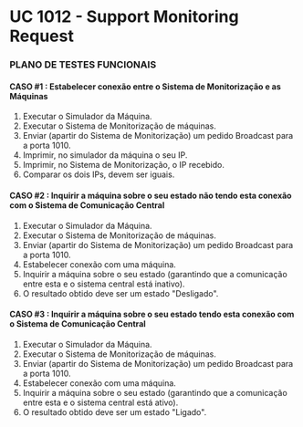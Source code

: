 # UC 1012 - Support Monitoring Request #

### PLANO DE TESTES FUNCIONAIS ###

#### CASO #1 : Estabelecer conexão entre o Sistema de Monitorização e as Máquinas ####
1. Executar o Simulador da Máquina.
2. Executar o Sistema de Monitorização de máquinas.
3. Enviar (apartir do Sistema de Monitorização) um pedido Broadcast para a porta 1010.
4. Imprimir, no simulador da máquina o seu IP.
5. Imprimir, no Sistema de Monitorização, o IP recebido.
6. Comparar os dois IPs, devem ser iguais.

#### CASO #2 : Inquirir a máquina sobre o seu estado não tendo esta conexão com o Sistema de Comunicação Central  ####
1. Executar o Simulador da Máquina.
2. Executar o Sistema de Monitorização de máquinas.
3. Enviar (apartir do Sistema de Monitorização) um pedido Broadcast para a porta 1010.
4. Estabelecer conexão com uma máquina.
5. Inquirir a máquina sobre o seu estado (garantindo que a comunicação entre esta e o sistema central está inativo).
6. O resultado obtido deve ser um estado "Desligado".

#### CASO #3 : Inquirir a máquina sobre o seu estado tendo esta conexão com o Sistema de Comunicação Central ####
1. Executar o Simulador da Máquina.
2. Executar o Sistema de Monitorização de máquinas.
3. Enviar (apartir do Sistema de Monitorização) um pedido Broadcast para a porta 1010.
4. Estabelecer conexão com uma máquina.
5. Inquirir a máquina sobre o seu estado (garantindo que a comunicação entre esta e o sistema central está ativo).
6. O resultado obtido deve ser um estado "Ligado".